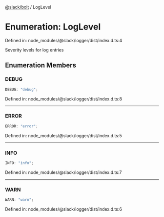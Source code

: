 [@slack/bolt](../index.md) / LogLevel

# Enumeration: LogLevel

Defined in: node\_modules/@slack/logger/dist/index.d.ts:4

Severity levels for log entries

## Enumeration Members

### DEBUG

```ts
DEBUG: "debug";
```

Defined in: node\_modules/@slack/logger/dist/index.d.ts:8

***

### ERROR

```ts
ERROR: "error";
```

Defined in: node\_modules/@slack/logger/dist/index.d.ts:5

***

### INFO

```ts
INFO: "info";
```

Defined in: node\_modules/@slack/logger/dist/index.d.ts:7

***

### WARN

```ts
WARN: "warn";
```

Defined in: node\_modules/@slack/logger/dist/index.d.ts:6
